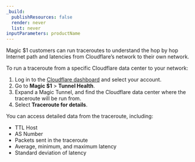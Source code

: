 ```yaml
---
_build:
  publishResources: false
  render: never
  list: never
inputParameters: productName
---
```


Magic $1 customers can run traceroutes to understand the hop by hop Internet path and latencies from Cloudflare’s network to their own network.

To run a traceroute from a specific Cloudflare data center to your network:

1. Log in to the [Cloudflare dashboard](https://dash.cloudflare.com/) and select your account.
2. Go to **Magic $1** > **Tunnel Health**.
3. Expand a Magic Tunnel, and find the Cloudflare data center where the traceroute will be run from.
4. Select **Traceroute for details**.

You can access detailed data from the traceroute, including:

- TTL Host
- AS Number
- Packets sent in the traceroute
- Average, minimum, and maximum latency
- Standard deviation of latency